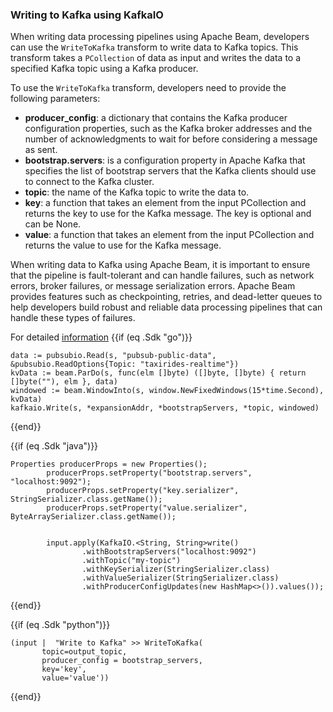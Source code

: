 <!--
Licensed under the Apache License, Version 2.0 (the "License");
you may not use this file except in compliance with the License.
You may obtain a copy of the License at

http://www.apache.org/licenses/LICENSE-2.0

Unless required by applicable law or agreed to in writing, software
distributed under the License is distributed on an "AS IS" BASIS,
WITHOUT WARRANTIES OR CONDITIONS OF ANY KIND, either express or implied.
See the License for the specific language governing permissions and
limitations under the License.
-->
### Writing to Kafka using KafkaIO

When writing data processing pipelines using Apache Beam, developers can use the `WriteToKafka` transform to write data to Kafka topics. This transform takes a `PCollection` of data as input and writes the data to a specified Kafka topic using a Kafka producer.

To use the `WriteToKafka` transform, developers need to provide the following parameters:

* **producer_config**: a dictionary that contains the Kafka producer configuration properties, such as the Kafka broker addresses and the number of acknowledgments to wait for before considering a message as sent.
* **bootstrap.servers**: is a configuration property in Apache Kafka that specifies the list of bootstrap servers that the Kafka clients should use to connect to the Kafka cluster.
* **topic**: the name of the Kafka topic to write the data to.
* **key**: a function that takes an element from the input PCollection and returns the key to use for the Kafka message. The key is optional and can be None.
* **value**: a function that takes an element from the input PCollection and returns the value to use for the Kafka message.

When writing data to Kafka using Apache Beam, it is important to ensure that the pipeline is fault-tolerant and can handle failures, such as network errors, broker failures, or message serialization errors. Apache Beam provides features such as checkpointing, retries, and dead-letter queues to help developers build robust and reliable data processing pipelines that can handle these types of failures.

For detailed [information](https://beam.apache.org/releases/javadoc/2.0.0/org/apache/beam/sdk/io/kafka/KafkaIO.html)
{{if (eq .Sdk "go")}}
```
data := pubsubio.Read(s, "pubsub-public-data", &pubsubio.ReadOptions{Topic: "taxirides-realtime"})
kvData := beam.ParDo(s, func(elm []byte) ([]byte, []byte) { return []byte(""), elm }, data)
windowed := beam.WindowInto(s, window.NewFixedWindows(15*time.Second), kvData)
kafkaio.Write(s, *expansionAddr, *bootstrapServers, *topic, windowed)
```
{{end}}

{{if (eq .Sdk "java")}}
```
Properties producerProps = new Properties();
        producerProps.setProperty("bootstrap.servers", "localhost:9092");
        producerProps.setProperty("key.serializer", StringSerializer.class.getName());
        producerProps.setProperty("value.serializer", ByteArraySerializer.class.getName());


        input.apply(KafkaIO.<String, String>write()
                .withBootstrapServers("localhost:9092")
                .withTopic("my-topic")
                .withKeySerializer(StringSerializer.class)
                .withValueSerializer(StringSerializer.class)
                .withProducerConfigUpdates(new HashMap<>()).values());
```
{{end}}


{{if (eq .Sdk "python")}}
```
(input |  "Write to Kafka" >> WriteToKafka(
       topic=output_topic,
       producer_config = bootstrap_servers,
       key='key',
       value='value'))
```
{{end}}